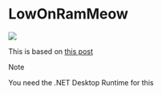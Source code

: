 # LowOnRamMeow
![](https://img.shields.io/github/downloads/its-mrarsikk/LowOnRamMeow/total)

This is based on [this post](https://www.reddit.com/r/thomastheplankengine/comments/1iunpcp)
> [!NOTE]
> You need the .NET Desktop Runtime for this
